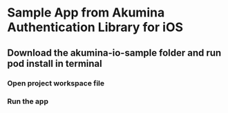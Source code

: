 # Sample App from Akumina Authentication Library for iOS 

## Download the akumina-io-sample folder and run pod install in terminal 
### Open project workspace file
### Run the app 
